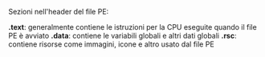 Sezioni nell'header del file PE:

**.text**: generalmente contiene le istruzioni per la CPU eseguite quando il file PE è avviato
**.data**: contiene le variabili globali e altri dati globali
**.rsc**: contiene risorse come immagini, icone e altro usato dal file PE

